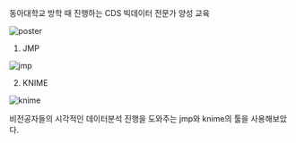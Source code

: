 동아대학교 방학 때 진행하는 CDS 빅데이터 전문가 양성 교육

![poster](https://github.com/qor6/DataProcessing/assets/87318054/69929c52-4d1d-46bd-9468-a660b57ad0fc)



1. JMP

![jmp](https://github.com/qor6/DataProcessing/assets/87318054/326cd40a-5e3a-47cb-bc74-115c63534760)

2. KNIME
   
![knime](https://github.com/qor6/DataProcessing/assets/87318054/53b5709c-8108-486b-8360-8d1d3e13ab38)


비전공자들의 시각적인 데이터분석 진행을 도와주는 jmp와 knime의 툴을 사용해보았다.
